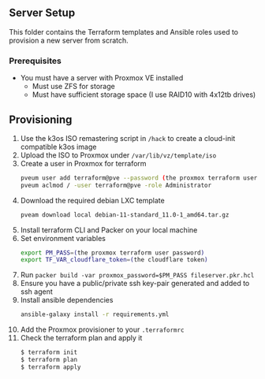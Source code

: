 ## Server Setup

This folder contains the Terraform templates and Ansible roles used to provision a new server from scratch.

### Prerequisites

- You must have a server with Proxmox VE installed
    - Must use ZFS for storage
    - Must have sufficient storage space (I use RAID10 with 4x12tb drives)

## Provisioning
1. Use the k3os ISO remastering script in `/hack` to create a cloud-init compatible k3os image
1. Upload the ISO to Proxmox under `/var/lib/vz/template/iso`
1. Create a user in Proxmox for terraform
    ```bash
    pveum user add terraform@pve --password (the proxmox terraform user password)
    pveum aclmod / -user terraform@pve -role Administrator
    ```
1. Download the required debian LXC template
    ```bash
    pveam download local debian-11-standard_11.0-1_amd64.tar.gz
    ```
1. Install terraform CLI and Packer on your local machine
1. Set environment variables
    ```bash
    export PM_PASS=(the proxmox terraform user password)
    export TF_VAR_cloudflare_token=(the cloudflare token)
    ```
1. Run `packer build -var proxmox_password=$PM_PASS fileserver.pkr.hcl`
1. Ensure you have a public/private ssh key-pair generated and added to ssh agent
1. Install ansible dependencies
    ```bash
    ansible-galaxy install -r requirements.yml
    ```
1. Add the Proxmox provisioner to your `.terraformrc`
1. Check the terraform plan and apply it
    ```bash
    $ terraform init
    $ terraform plan
    $ terraform apply
    ```
